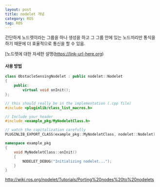 ```yaml
---
layout: post
title: nodelet 개념
category: ROS
tag: ROS
---
```


간단하게 노드렛이라는 그룹을 하나 생성을 하고 그 그룹 안에 있는 노드끼리만 통식을 하기 때문에 더 효율적으로 통신을 할 수 있음.

[노드렛에 대한 자세한 설명(https://link-url-here.org)


#### 사용 방법

```c++
class ObstacleSensingNodelet : public nodelet::Nodelet
{
    public:
        virtual void onInit();
};
```

```c++
// this should really be in the implementation (.cpp file)
#include <pluginlib/class_list_macros.h>

// Include your header
#include <example_pkg/MyNodeletClass.h>

// watch the capitalization carefully
PLUGINLIB_EXPORT_CLASS(example_pkg::MyNodeletClass, nodelet::Nodelet)

namespace example_pkg
{
    void MyNodeletClass::onInit()
    {
        NODELET_DEBUG("Initializing nodelet...");
    }
}
```

http://wiki.ros.org/nodelet/Tutorials/Porting%20nodes%20to%20nodelets
